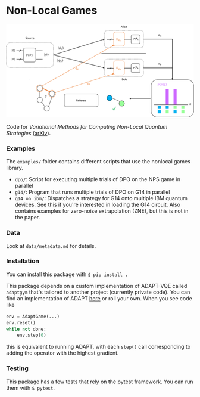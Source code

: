# Non-Local Games

![Diagram of non-local game](images/nlg_diagram.png)

Code for _Variational Methods for Computing Non-Local Quantum Strategies_ ([arXiv](https://arxiv.org/abs/2311.01363)).

### Examples

The `examples/` folder contains different scripts that use the nonlocal games library.

- `dpo/`: Script for executing multiple trials of DPO on the NPS game in parallel
- `g14/`: Program that runs multiple trials of DPO on G14 in parallel
- `g14_on_ibm/`: Dispatches a strategy for G14 onto multiple IBM quantum devices. See this if you're interested in loading the G14 circuit. Also contains examples for zero-noise extrapolation (ZNE), but this is not in the paper.

### Data

Look at `data/metadata.md` for details.

### Installation

You can install this package with `$ pip install .`

This package depends on a custom implementation of ADAPT-VQE called `adaptgym` that's tailored to another project (currently private code). You can find an implementation of ADAPT [here](https://github.com/nmayhall-vt/adapt-vqe) or roll your own. When you see code like

```python
env = AdaptGame(...)
env.reset()
while not done:
    env.step(0)
```

this is equivalent to running ADAPT, with each `step()` call corresponding to adding the operator with the highest gradient.

### Testing

This package has a few tests that rely on the pytest framework. You can run them with `$ pytest`.
